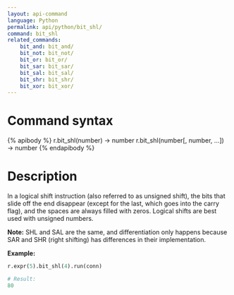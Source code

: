```yaml
---
layout: api-command
language: Python
permalink: api/python/bit_shl/
command: bit_shl
related_commands:
    bit_and: bit_and/
    bit_not: bit_not/
    bit_or: bit_or/
    bit_sar: bit_sar/
    bit_sal: bit_sal/
    bit_shr: bit_shr/
    bit_xor: bit_xor/
---
```


# Command syntax #

{% apibody %}
r.bit_shl(number) &rarr; number
r.bit_shl(number[, number, ...]) &rarr; number
{% endapibody %}

# Description #

In a logical shift instruction (also referred to as unsigned shift), the bits that slide off the end disappear (except for the last, which goes into the carry flag), and the spaces are always filled with zeros. Logical shifts are best used with unsigned numbers.

__Note:__ SHL and SAL are the same, and differentiation only happens because SAR and SHR (right shifting) has differences in their implementation.

__Example:__

```py
r.expr(5).bit_shl(4).run(conn)

# Result:
80
```
